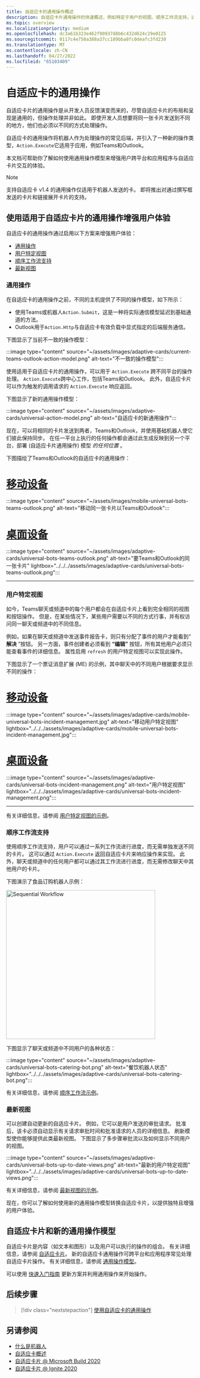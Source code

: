 ```yaml
---
title: 自适应卡的通用操作概述
description: 自适应卡片通用操作的快速概述，例如特定于用户的视图、顺序工作流支持，以及桌面和移动环境的更多功能
ms.topic: overview
ms.localizationpriority: medium
ms.openlocfilehash: dc3a61b323e462f90937d8b6c432d624c29e0125
ms.sourcegitcommit: 0117c4e750a388a37cc189bba8fc0deafc3fd230
ms.translationtype: MT
ms.contentlocale: zh-CN
ms.lasthandoff: 04/27/2022
ms.locfileid: "65103409"
---
```

# <a name="universal-actions-for-adaptive-cards"></a>自适应卡的通用操作

自适应卡片的通用操作是从开发人员反馈演变而来的，尽管自适应卡片的布局和呈现是通用的，但操作处理并非如此。 即使开发人员想要将同一张卡片发送到不同的地方，他们也必须以不同的方式处理操作。

自适应卡的通用操作将机器人作为处理操作的常见后端，并引入了一种新的操作类型，`Action.Execute`它适用于应用，例如Teams和Outlook。

本文档可帮助你了解如何使用通用操作模型来增强用户跨平台和应用程序与自适应卡片交互的体验。

> [!NOTE]
> 支持自适应卡 v1.4 的通用操作仅适用于机器人发送的卡。 即将推出对通过撰写框发送的卡片和链接展开卡片的支持。

## <a name="enhance-user-experiences-with-universal-actions-for-adaptive-cards"></a>使用适用于自适应卡片的通用操作增强用户体验

自适应卡的通用操作通过启用以下方案来增强用户体验：

* [通用操作](#universal-actions)
* [用户特定视图](#user-specific-views)
* [顺序工作流支持](#sequential-workflow-support)
* [最新视图](#up-to-date-views)

### <a name="universal-actions"></a>通用操作

在自适应卡的通用操作之前，不同的主机提供了不同的操作模型，如下所示：

* 使用Teams或机器人`Action.Submit`，这是一种将实际通信模型延迟到基础通道的方法。
* Outlook用于`Action.Http`与自适应卡有效负载中显式指定的后端服务通信。

下图显示了当前不一致的操作模型：

:::image type="content" source="~/assets/images/adaptive-cards/current-teams-outlook-action-model.png" alt-text="不一致的操作模型":::

使用适用于自适应卡片的通用操作，可以用于 `Action.Execute` 跨不同平台的操作处理。 `Action.Execute`跨中心工作，包括Teams和Outlook。 此外，自适应卡片可以作为触发的调用请求的 `Action.Execute` 响应返回。

下图显示了新的通用操作模型：

:::image type="content" source="~/assets/images/adaptive-cards/universal-action-model.png" alt-text="自适应卡的新通用操作":::

现在，可以将相同的卡片发送到两者，Teams和Outlook，并使用基础机器人使它们彼此保持同步。 在任一平台上执行的任何操作都会通过此生成反映到另一个平台，部署 (自适应卡片通用操作) 模型 *的任何位置* 。

下图描绘了Teams和Outlook的自适应卡的通用操作：

# <a name="mobile"></a>[移动设备](#tab/mobile)

:::image type="content" source="~/assets/images/mobile-universal-bots-teams-outlook.png" alt-text="移动同一张卡片以Teams和Outlook":::

# <a name="desktop"></a>[桌面设备](#tab/desktop)

:::image type="content" source="~/assets/images/adaptive-cards/universal-bots-teams-outlook.png" alt-text="要Teams和Outlook的同一张卡片" lightbox="../../../assets/images/adaptive-cards/universal-bots-teams-outlook.png":::

* * *

### <a name="user-specific-views"></a>用户特定视图

如今，Teams聊天或频道中的每个用户都会在自适应卡片上看到完全相同的视图和按钮操作。 但是，在某些情况下，某些用户需要以不同的方式行事，并有权访问同一聊天或频道中的不同信息。

例如，如果在聊天或频道中发送事件报告卡，则只有分配了事件的用户才能看到“ **解决** ”按钮。 另一方面，事件创建者必须看到 **“编辑”** 按钮，所有其他用户必须只能查看事件的详细信息。 属性启用 `refresh` 的用户特定视图可以实现此操作。

下图显示了一个票证消息扩展 (ME) 的示例，其中聊天中的不同用户根据要求显示不同的操作：

# <a name="mobile"></a>[移动设备](#tab/mobile)

:::image type="content" source="~/assets/images/adaptive-cards/mobile-universal-bots-incident-management.jpg" alt-text="移动用户特定视图" lightbox="../../../assets/images/adaptive-cards/mobile-universal-bots-incident-management.jpg":::

# <a name="desktop"></a>[桌面设备](#tab/desktop)

:::image type="content" source="~/assets/images/adaptive-cards/universal-bots-incident-management.png" alt-text="用户特定视图" lightbox="../../../assets/images/adaptive-cards/universal-bots-incident-management.png":::

* * *

有关详细信息，请参阅 [用户特定视图的示例](User-Specific-Views.md)。

### <a name="sequential-workflow-support"></a>顺序工作流支持

使用顺序工作流支持，用户可以通过一系列工作流进行进度，而无需单独发送不同的卡片。 这可以通过 `Action.Execute` 返回自适应卡片来响应操作来实现。 此外，聊天或频道中的任何用户都可以通过其工作流进行进度，而无需修改聊天中其他用户的卡片。

下图演示了食品订购机器人示例： <br/>

<img src="~/assets/images/bots/sequentialWorkflow.gif" alt="Sequential Workflow" width="400"/>

下图显示了聊天或频道中不同用户的各种状态：

:::image type="content" source="~/assets/images/adaptive-cards/universal-bots-catering-bot.png" alt-text="餐饮机器人状态" lightbox="../../../assets/images/adaptive-cards/universal-bots-catering-bot.png":::

有关详细信息，请参阅 [顺序工作流示例](Sequential-Workflows.md)。

### <a name="up-to-date-views"></a>最新视图

可以创建自动更新的自适应卡片。 例如，它可以是用户发送的审批请求。 批准后，该卡必须自动显示有关请求审批时间和批准请求的人员的详细信息。 刷新模型使你能够提供此类最新视图。 下图显示了多步骤审批流以及如何显示不同用户的视图。

:::image type="content" source="~/assets/images/adaptive-cards/universal-bots-up-to-date-views.png" alt-text="最新的用户特定视图" lightbox="../../../assets/images/adaptive-cards/universal-bots-up-to-date-views.png":::

有关详细信息，请参阅 [最新视图的示例](Up-To-Date-Views.md)。

现在，你可以了解如何使用新的通用操作模型转换自适应卡片，以提供独特且增强的用户体验。

## <a name="adaptive-cards-and-the-new-universal-actions-model"></a>自适应卡片和新的通用操作模型

自适应卡片是内容（如文本和图形）以及用户可以执行的操作的组合。 有关详细信息，请参阅 [自适应卡片](http://adaptivecards.io/)。 新的自适应卡通用操作可跨平台和应用程序常见处理自适应卡片操作。 有关详细信息，请参阅 [通用操作模型](/adaptive-cards/authoring-cards/universal-action-model)。

可以使用 [快速入门指南](Work-with-universal-actions-for-adaptive-cards.md) 更新方案并利用通用操作来开始操作。

## <a name="next-step"></a>后续步骤

> [!div class="nextstepaction"]
> [使用自适应卡的通用操作](Work-with-universal-actions-for-adaptive-cards.md)

## <a name="see-also"></a>另请参阅

* [什么是机器人](~/bots/what-are-bots.md)
* [自适应卡概述](~/task-modules-and-cards/what-are-cards.md)
* [自适应卡片 @ Microsoft Build 2020](https://youtu.be/hEBhwB72Qn4?t=1393)
* [自适应卡片 @ Ignite 2020](https://techcommunity.microsoft.com/t5/video-hub/elevate-user-experiences-with-teams-and-adaptive-cards/m-p/1689460)
